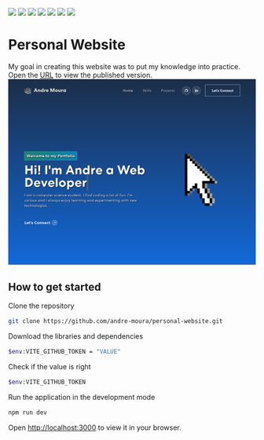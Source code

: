 <img src="https://img.shields.io/badge/Node-v18.8.0-green"/> <img src="https://img.shields.io/badge/TypeScript-5.0-darkblue"/> <img src="https://img.shields.io/badge/JavaScript-ES6-yellow"/> <img src="https://img.shields.io/badge/React-v18.2.0-blue"/> <img src="https://img.shields.io/badge/React--Bootstrap-v2.5.0-blueviolet"/> <img src="https://img.shields.io/badge/HTML-5-orange"/> <img src="https://img.shields.io/badge/CSS-3-purple"/> 

# Personal Website
My goal in creating this website was to put my knowledge into practice. Open the [URL](https://andre-moura.netlify.app) to view the published version.
<img src="https://github.com/andre-moura/images/blob/main/personal-website.png?raw=true"/>

## How to get started

Clone the repository
```bash
git clone https://github.com/andre-moura/personal-website.git
```

Download the libraries and dependencies
```bash
$env:VITE_GITHUB_TOKEN = "VALUE"
```

Check if the value is right
```bash
$env:VITE_GITHUB_TOKEN
```

Run the application in the development mode
```bash
npm run dev
```
Open [http://localhost:3000](http://localhost:3000) to view it in your browser.
